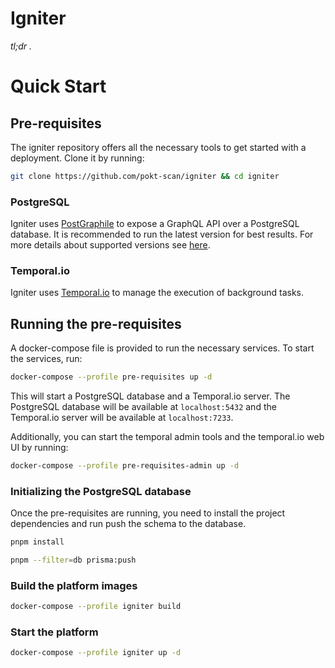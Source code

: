 # Igniter

_tl;dr ._


# Quick Start

## Pre-requisites

The igniter repository offers all the necessary tools to get started with a deployment. Clone it by running:

```bash
git clone https://github.com/pokt-scan/igniter && cd igniter
```

### PostgreSQL

Igniter uses [PostGraphile](https://www.graphile.org/postgraphile/) to expose a GraphQL API over a PostgreSQL database. It is recommended to run the latest version for best results. For more details about supported versions see [here](https://www.graphile.org/postgraphile/requirements/#postgresql-use-latest).

### Temporal.io

Igniter uses [Temporal.io](https://temporal.io/) to manage the execution of background tasks.

## Running the pre-requisites

A docker-compose file is provided to run the necessary services. To start the services, run:

```bash
docker-compose --profile pre-requisites up -d
```
This will start a PostgreSQL database and a Temporal.io server. The PostgreSQL database will be available at `localhost:5432` and the Temporal.io server will be available at `localhost:7233`.

Additionally, you can start the temporal admin tools and the temporal.io web UI by running:

```bash
docker-compose --profile pre-requisites-admin up -d
``` 

### Initializing the PostgreSQL database

Once the pre-requisites are running, you need to install the project dependencies and run push the schema to the database. 

```bash
pnpm install
```

```bash
pnpm --filter=db prisma:push
```

### Build the platform images


```bash
docker-compose --profile igniter build
```

### Start the platform

```bash
docker-compose --profile igniter up -d
```
